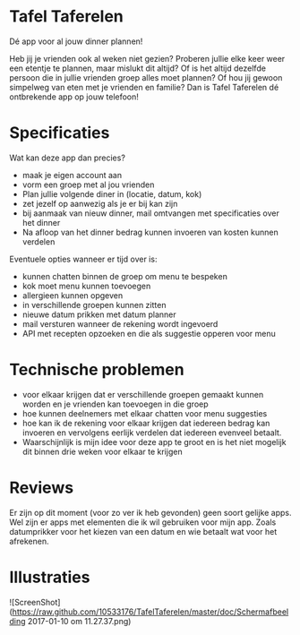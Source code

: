 # Tafel Taferelen
Dé app voor al jouw dinner plannen! 


Heb jij je vrienden ook al weken niet gezien? Proberen jullie elke keer weer een etentje te plannen, maar mislukt dit altijd? Of is het altijd dezelfde persoon die in jullie vrienden groep alles moet plannen? Of hou jij gewoon simpelweg van eten met je vrienden en familie? Dan is Tafel Taferelen dé ontbrekende app op jouw telefoon! 

# Specificaties
Wat kan deze app dan precies? 
- maak je eigen account aan 
- vorm een groep met al jou vrienden 
- Plan jullie volgende diner in (locatie, datum, kok) 
- zet jezelf op aanwezig als je er bij kan zijn 
- bij aanmaak van nieuw dinner, mail omtvangen met specificaties over het dinner 
- Na afloop van het dinner bedrag kunnen invoeren van kosten kunnen verdelen 

Eventuele opties wanneer er tijd over is: 
- kunnen chatten binnen de groep om menu te bespeken
- kok moet menu kunnen toevoegen 
- allergieen kunnen opgeven 
- in verschillende groepen kunnen zitten 
- nieuwe datum prikken met datum planner 
- mail versturen wanneer de rekening wordt ingevoerd 
- API met recepten opzoeken en die als suggestie opperen voor menu 

# Technische problemen
- voor elkaar krijgen dat er verschillende groepen gemaakt kunnen worden en je vrienden kan toevoegen in die groep 
- hoe kunnen deelnemers met elkaar chatten voor menu suggesties 
- hoe kan ik de rekening voor elkaar krijgen dat iedereen bedrag kan invoeren en vervolgens eerlijk verdelen dat iedereen evenveel betaalt. 
- Waarschijnlijk is mijn idee voor deze app te groot en is het niet mogelijk dit binnen drie weken voor elkaar te krijgen 

# Reviews
Er zijn op dit moment (voor zo ver ik heb gevonden) geen soort gelijke apps. Wel zijn er apps met elementen die ik wil gebruiken voor mijn app. Zoals datumprikker voor het kiezen van een datum en wie betaalt wat voor het afrekenen.  

# Illustraties
![ScreenShot](https://raw.github.com/10533176/TafelTaferelen/master/doc/Schermafbeelding 2017-01-10 om 11.27.37.png)
